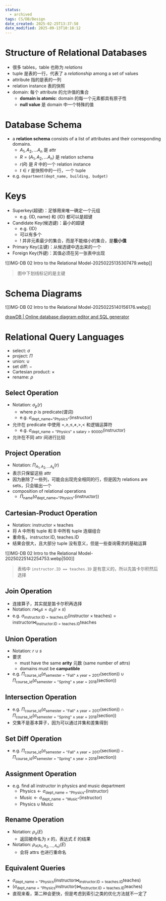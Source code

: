 ```yaml
---
status:
  - archived
tags: CS/DB/Design
date_created: 2025-02-25T13:37:58
date_modified: 2025-09-13T10:18:12
---
```


# Structure of Relational Databases

- 很多 tables，table 也称为 *relations*
- tuple 是表的一行，代表了 a *relationship* among a set of values
- attribute 指的是表的一列
- relation instance 表的快照
- domain: 每个 attribute 的允许值的集合
	- **domain is atomic**: domain 的每一个元素都具有原子性
	- **null value** 是 domain 中一个特殊的值

# Database Schema

- a **relation schema** consists of a list of attributes and their corresponding domains.
	- $A_{1},A_{2},\dots A_{n}$ 是 attr
	- $R=(A_{1},A_{2},\dots A_{n})$ 是 relation schema
	- $r(R)$ 是 $R$ 中的一个 relation instance
	- $t\in r$ 是快照中的一行，一个 tuple
- e.g. `department(dept_name, building, budget)`

# Keys

- Superkey(超键)：足够用来唯一确定一个元组
	- e.g. {ID, name} 和 {ID} 都可以是超键
- Candidate Key(候选键)：最小的超键
	- e.g. {ID}
	- 可以有多个
	- ! 并非元素最少的集合，而是不能缩小的集合，是**极小值**
- Primary Key(主键)：从候选键中选出来的一个
- Foreign Key(外键)：其值必须在另一张表中出现

![[IMG-DB 02 Intro to the Relational Model-20250225135307479.webp]]

> 图中下划线标记的是主键

# Schema Diagrams

![[IMG-DB 02 Intro to the Relational Model-20250225140156176.webp]]

[drawDB | Online database diagram editor and SQL generator](https://www.drawdb.app/editor)

# Relational Query Languages

- select: $\sigma$
- project: $\Pi$
- union: $\cup$
- set diff: $-$
- Cartesian product: $\times$
- rename: $\rho$

## Select Operation

- Notation: $\sigma_{p}(r)$
	- where $p$ is predicate(谓词)
	- e.g. $\sigma_{\text{dept\_name="Physics"}}(\text{instructor})$
- 允许在 predicate 中使用 $=,\geq,\leq,\neq,>,<$ 和逻辑运算符
	- e.g. $\sigma_{\text{dept\_name}=\text{"Physics"}\land\text{salary}>90000}(\text{instructor})$
- 允许在不同 attr 间进行比较

## Project Operation

- Notation: $\Pi_{A_{1},A_{2},\dots A_{k}}(r)$
- 表示只保留这些 attr
- 因为删除了一些列，可能会出现完全相同的行，但是因为 relations are sets，只会输出一个
- composition of relational operations
	- $\Pi_{\text{name}}(\sigma_{\text{dept\_name="Physics"}}(\text{instructor}))$

## Cartesian-Product Operation

- Notation: $\text{instructor}\times\text{teaches}$
- 将 A 中所有 tuple 和 B 中所有 tuple 连缀组合
- 重命名，instructor.ID, teaches.ID
- 结果会很大，且大部分 tuple 没有意义，但是一些查询需求的基础运算

![[IMG-DB 02 Intro to the Relational Model-20250225142254753.webp|500]]

> 表格中 `instructor.ID == teaches.ID` 是有意义的，所以先笛卡尔积然后选择

## Join Operation

- 连接算子，其实就是笛卡尔积再选择
- Notation: $r \bowtie_{\theta}s=\sigma_{\theta}(r\times s)$
- e.g. $\sigma_{\text{instructor.ID}=\text{teaches.ID}}(\text{instructor}\times\text{teaches})=\text{instructor}\bowtie_{\text{instructor.ID}=\text{teaches.ID}}\text{teaches}$

## Union Operation

- Notation: $r\cup s$
- 要求
	- must have the same **arity** 元数 (same number of attrs)
	- domains must be **campatible**
- e.g. $\Pi_{\text{course\_id}}(\sigma_{\text{semester}=\text{"Fall"}\land\text{year}=2017}(\text{section}))\cup\Pi_{\text{course\_id}}(\sigma_{\text{semester}=\text{"Spring"}\land\text{year}=2018}(\text{section}))$

## Intersection Operation

- e.g. $\Pi_{\text{course\_id}}(\sigma_{\text{semester}=\text{"Fall"}\land\text{year}=2017}(\text{section}))\cap\Pi_{\text{course\_id}}(\sigma_{\text{semester}=\text{"Spring"}\land\text{year}=2018}(\text{section}))$
- 交集不是基本算子，因为可以通过并集和差集得到

## Set Diff Operation

- e.g. $\Pi_{\text{course\_id}}(\sigma_{\text{semester}=\text{"Fall"}\land\text{year}=2017}(\text{section}))-\Pi_{\text{course\_id}}(\sigma_{\text{semester}=\text{"Spring"}\land\text{year}=2018}(\text{section}))$

## Assignment Operation

- e.g. find all instructor in physics and music department
	- $\text{Physics}\leftarrow \sigma_{\text{dept\_name}=\text{"Physics"}}(\text{instructor})$
	- $\text{Music}\leftarrow \sigma_{\text{dept\_name}=\text{"Music"}}(\text{instructor})$
	- $\text{Physics}\cup\text{Music}$

## Rename Operation

- Notation: $\rho_{x}(E)$
	- 返回被命名为 $x$ 的，表达式 $E$ 的结果
- Notation: $\rho_{x(A_{1},A_{2},\dots,A_{n})}(E)$
	- 会将 attrs 也进行重命名

## Equivalent Queries

- $\sigma_{\text{dept\_name}=\text{"Physics}}(\text{instructor}\bowtie_{\text{instructor.ID}=\text{teaches.ID}}\text{teaches})$
- $(\sigma_{\text{dept\_name}=\text{"Physics}}\text{instructor})\bowtie_{\text{instructor.ID}=\text{teaches.ID}}\text{teaches})$
- 直观来看，第二种会更快，但是考虑到索引之类的优化方法就不一定了
